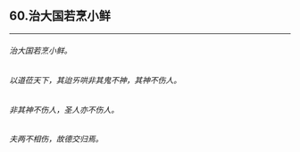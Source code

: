 ## 60.治大国若烹小鲜
---


###### 治大国若烹小鲜。

###### 以道莅天下，其迨ㄞ哄非其鬼不神，其神不伤人。

###### 非其神不伤人，圣人亦不伤人。

###### 夫两不相伤，故德交归焉。

######  

